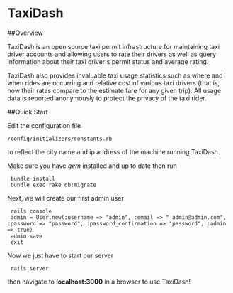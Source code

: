 # TaxiDash 

##Overview

TaxiDash is an open source taxi permit infrastructure for maintaining taxi driver accounts and allowing users to rate their drivers as well as query information about their taxi driver's permit status and average rating.

TaxiDash also provides invaluable taxi usage statistics such as where and when rides are occurring and relative cost of various taxi drivers (that is, how their rates compare to the estimate fare for any given trip). All usage data is reported anonymously to protect the privacy of the taxi rider.

##Quick Start

Edit the configuration file
 
    /config/initializers/constants.rb

to reflect the city name and ip address of the machine running TaxiDash.

Make sure you have *gem* installed and up to date then run

     bundle install 
     bundle exec rake db:migrate

Next, we will create our first admin user

     rails console
     admin = User.new(:username => "admin", :email => " admin@admin.com", :password => "password", :password_confirmation => "password", :admin => true)
     admin.save
     exit

Now we just have to start our server

     rails server

then navigate to **localhost:3000** in a browser to use TaxiDash!
